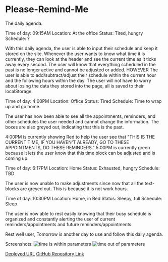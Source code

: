 # Please-Remind-Me
The daily agenda.

Time of day: 09:15AM
Location: At the office
Status: Tired, hungry
Schedule: ?

With this daily agenda, the user is able to input their schedule and keep it stored on the site.
Whenever the user wants to know what time it is currently, they can look at the header and see the current time as it ticks away every second.
The user will know that everything scheduled in the past is no longer active and cannot be adjusted or added.
    HOWEVER
        The user is able to add/subtract/adjust their schedule within the current hour and the following hours within the day.
        The user will not have to worry about losing the data they stored into the page, all is saved to their localStorage.


Time of day: 4:00PM
Location: Office
Status: Tired
Schedule: Time to wrap up and go home.

The user has now been able to see all the appointments, reminders, and other schedules the user needed and cannot change the information.
        The boxes are also greyed out, indicating that this is the past.

4:00PM is currently showing Red to help the user see that "THIS IS THE CURRENT TIME, IF YOU HAVEN'T ALREADY, GO TO THESE APPOINTMENTS, DO THESE REMINDERS."
5:00PM is currently green because it lets the user know that this time block can be adjusted and is coming up.


Time of day: 6:17PM
Location: Home
Status: Exhausted, hungry
Schedule: TBD

The user is now unable to make adjustments since now that all the text-blocks are greyed out. This is because it is not work hours.


Time of day: 10:30PM
Location: Home, in Bed
Status: Sleepy, full
Schedule: Sleep

The user is now able to rest easily knowing that their busy schedule is organized and constantly alerting the user of current reminders/appointments and future reminders/appointments.

Rest well user,
    Tomorrow is another day to use and follow this daily agenda.






Screenshots:
![time is within parameters](file:///C:/Users/hocol/OneDrive/Desktop/CODING/Homework/Please-Remind-Me/IMG/During%20shift.JPG "During Work")
![time out of parameters](file:///C:/Users/hocol/OneDrive/Desktop/CODING/Homework/Please-Remind-Me/IMG/EOS.JPG "Past 5PM")

<a href= "https://kims1998.github.io/Please-Remind-Me/">Deployed URL</a>
<a href= "https://github.com/kims1998/Please-Remind-Me">GitHub Repository Link</a>